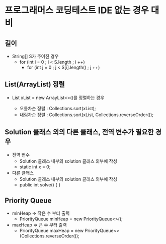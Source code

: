 # 프로그래머스 코딩테스트 IDE 없는 경우 대비

## 길이

- String[] S가 주어진 경우
  - for (int i = 0 ; i < S.length ; i ++)
    - for (int j = 0 ; j < S\[i].length() ; j ++)

## List(ArrayList) 정렬

- List<Integer> xList = new ArrayList<>()를 정렬하는 경우
  - 오름차순 정렬 : Collections.sort(xList);
  - 내림차순 정렬 : Collections.sort(xList, Collections.reverseOrder());

## Solution 클래스 외의 다른 클래스, 전역 변수가 필요한 경우

- 전역 변수
  - Solution 클래스 내부의 solution 클래스 외부에 작성
  - static int x = 0;
- 다른 클래스
  - Solution 클래스 내부의 solution 클래스 외부에 작성
  - public int solve() { }

## Priority Queue

- minHeap => 작은 수 부터 출력
  -  PriorityQueue<Integer> minHeap = new PriorityQueue<>();
- maxHeap => 큰 수 부터 출력
  - PriorityQueue<Integer> maxHeap = new PriorityQueue<>(Collections.reverseOrder());